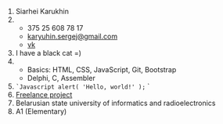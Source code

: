 1. Siarhei Karukhin
2. * 375 25 608 78 17
   * karyuhin.sergej@gmail.com
   * [vk](https://vk.com/karyuhin.sergej)
3. I have a black cat =)
4. * Basics: HTML, CSS, JavaScript, Git, Bootstrap
   * Delphi, C, Assembler
5.
   `` `Javascript
   alert( 'Hello, world!' );
   `` `
6. [Freelance project](https://github.com/Sergej-Karyuhin/NSP)
7. Belarusian state university of informatics and radioelectronics
8. A1 (Elementary)